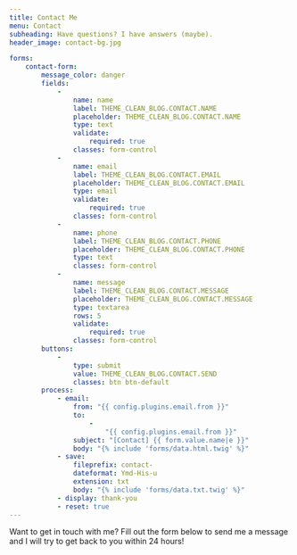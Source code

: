 ```yaml
---
title: Contact Me
menu: Contact
subheading: Have questions? I have answers (maybe).
header_image: contact-bg.jpg

forms:
    contact-form:
        message_color: danger
        fields:
            -
                name: name
                label: THEME_CLEAN_BLOG.CONTACT.NAME
                placeholder: THEME_CLEAN_BLOG.CONTACT.NAME
                type: text
                validate:
                    required: true
                classes: form-control
            -
                name: email
                label: THEME_CLEAN_BLOG.CONTACT.EMAIL
                placeholder: THEME_CLEAN_BLOG.CONTACT.EMAIL
                type: email
                validate:
                    required: true
                classes: form-control
            -
                name: phone
                label: THEME_CLEAN_BLOG.CONTACT.PHONE
                placeholder: THEME_CLEAN_BLOG.CONTACT.PHONE
                type: text
                classes: form-control
            -
                name: message
                label: THEME_CLEAN_BLOG.CONTACT.MESSAGE
                placeholder: THEME_CLEAN_BLOG.CONTACT.MESSAGE
                type: textarea
                rows: 5
                validate:
                    required: true
                classes: form-control
        buttons:
            -
                type: submit
                value: THEME_CLEAN_BLOG.CONTACT.SEND
                classes: btn btn-default
        process:
            - email:
                from: "{{ config.plugins.email.from }}"
                to:
                    -
                        "{{ config.plugins.email.from }}"
                subject: "[Contact] {{ form.value.name|e }}"
                body: "{% include 'forms/data.html.twig' %}"
            - save:
                fileprefix: contact-
                dateformat: Ymd-His-u
                extension: txt
                body: "{% include 'forms/data.txt.twig' %}"
            - display: thank-you
            - reset: true
---
```


Want to get in touch with me? Fill out the form below to send me a message and I will try to get back to you within 24 hours!
